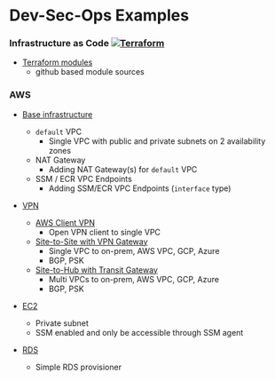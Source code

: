 # Dev-Sec-Ops Examples

### Infrastructure as Code [![Terraform](https://github.com/ytensor42/dev-sec-ops/actions/workflows/terraform.yaml/badge.svg?branch=main)](https://github.com/ytensor42/dev-sec-ops/actions/workflows/terraform.yaml)

- [Terraform modules](./tf-modules/README.md)
    - github based module sources

### AWS

- [Base infrastructure](./infra/aws/base/README.md)
    - `default` VPC
        - Single VPC with public and private subnets on 2 availability zones
    - NAT Gateway
        - Adding NAT Gateway(s) for `default` VPC
    - SSM / ECR VPC Endpoints
        - Adding SSM/ECR VPC Endpoints (`interface` type)

- [VPN](./infra/aws/vpn/README.md)
    - [AWS Client VPN](./infra/aws/vpn/awsclientvpn/README.md)
        - Open VPN client to single VPC
    - [Site-to-Site with VPN Gateway](./infra/aws/vpn/vgw/README.md)
        - Single VPC to on-prem, AWS VPC, GCP, Azure
        - BGP, PSK
    - [Site-to-Hub with Transit Gateway](./infra/aws/vpn/tgw/README.md)
        - Multi VPCs to on-prem, AWS VPC, GCP, Azure
        - BGP, PSK

- [EC2](./infra/aws/ec2/README.md)
    - Private subnet
    - SSM enabled and only be accessible through SSM agent

- [RDS](./infra/aws/rds/README.md)
    - Simple RDS provisioner

<!---
- [VPC Peering]()
    - Peering `default` VPC and `backend` VPC
    - EC2 instance in private subnet @ each VPC
    - Route between private subnets

- [ECS provisioning]()
    - Task, Service, ALB provisioning
    - ECS Fargate instances in private subnets @ `default` VPC
    - Accessing ECR

- [EKS provisioning using `terraform`]()
    - Private subnets @ `default` VPC
    - Public accessible controller

- [EKS provisioning using `eksctl`]()
    - Private subnets @ `default` VPC
    - Public accessible controller
    - Tools installation after provisioning

- [Transit Gateway between VPCs in different AWS account]()
    - TBD

- [Single VPC internet exits for multiple VPCs using Transit Gateway]()
    - NAT GW @ `default` VPC
    - No NAT GW @ 2 other VPCs
    - Transit Gateway among all 3 VPCs
    - All outgoing traffic will be routed to `default` VPC then exit to internet

### GCP

- [Base infrastructure]()
    - Single VPC with public and private subnets on 2 availability zones

---
### CI/CD

- [Simple 3-Tier Application]()
    - *TBD*

- [VM provisioning]()
    - Private subnet
    - iAH connection

- [GKE provisioning]()
    - Private subnet

- [VPN]
    - [Site-to-Site VPN with AWS VPC]
        - *TBD*

- [Developer-controlled Github Runner using Action Runner Controller]()
    - *TBD*

### Security

- [Accessing Resource on Private Subnet using AWS SSM]()
    - No public IP address
    - No VPN
    - Direct ssh access to instance
    - Accessing backend resource using port-forwarding on private instance
- [Accessing Resource on Private Subnet using Kubernetes control plane]()
    - *TBD*

## MLOps

- Deploy model from Huggingface
-->
